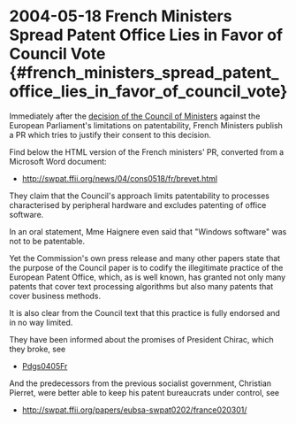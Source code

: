 # 2004-05-18 French Ministers Spread Patent Office Lies in Favor of Council Vote {#french_ministers_spread_patent_office_lies_in_favor_of_council_vote}

Immediately after the [ decision of the Council of
Ministers](Cons040518En "wikilink") against the European Parliament\'s
limitations on patentability, French Ministers publish a PR which tries
to justify their consent to this decision.

Find below the HTML version of the French ministers\' PR, converted from
a Microsoft Word document:

-   <http://swpat.ffii.org/news/04/cons0518/fr/brevet.html>

They claim that the Council\'s approach limits patentability to
processes characterised by peripheral hardware and excludes patenting of
office software.

In an oral statement, Mme Haignere even said that \"Windows software\"
was not to be patentable.

Yet the Commission\'s own press release and many other papers state that
the purpose of the Council paper is to codify the illegitimate practice
of the European Patent Office, which, as is well known, has granted not
only many patents that cover text processing algorithms but also many
patents that cover business methods.

It is also clear from the Council text that this practice is fully
endorsed and in no way limited.

They have been informed about the promises of President Chirac, which
they broke, see

-   [Pdgs0405Fr](Pdgs0405Fr "wikilink")

And the predecessors from the previous socialist government, Christian
Pierret, were better able to keep his patent bureaucrats under control,
see

-   <http://swpat.ffii.org/papers/eubsa-swpat0202/france020301/>
